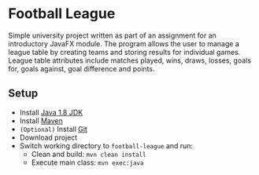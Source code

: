 # Football League
Simple university project written as part of an assignment for an introductory 
JavaFX module. The program allows the user to manage a league table by creating
teams and storing results for individual games. League table attributes include matches 
played, wins, draws, losses, goals for, goals against, goal difference and points.

## Setup
- Install [Java 1.8 JDK](https://www.oracle.com/uk/java/technologies/javase/javase-jdk8-downloads.html)
- Install [Maven](https://maven.apache.org/install.html)
- `(Optional)` Install [Git](https://git-scm.com/book/en/v2/Getting-Started-Installing-Git)
- Download project
- Switch working directory to `football-league` and run:
    - Clean and build: `mvn clean install`
    - Execute main class: `mvn exec:java`

